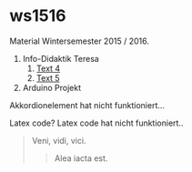 # ws1516
Material Wintersemester 2015 / 2016.

1. Info-Didaktik Teresa
    1. [Text 4](https://google.de)
    2. [Text 5](https://google.de)
2. Arduino Projekt


Akkordionelement hat nicht funktioniert...

Latex code? Latex code hat nicht funktioniert..

> Veni, vidi, vici.
> > Alea iacta est.
